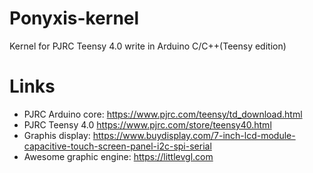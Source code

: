 # Ponyxis-kernel
Kernel for PJRC Teensy 4.0 write in Arduino C/C++(Teensy edition)

# Links
- PJRC Arduino core: https://www.pjrc.com/teensy/td_download.html
- PJRC Teensy 4.0 https://www.pjrc.com/store/teensy40.html
- Graphis display: https://www.buydisplay.com/7-inch-lcd-module-capacitive-touch-screen-panel-i2c-spi-serial
- Awesome graphic engine: https://littlevgl.com
